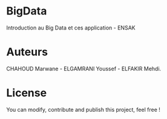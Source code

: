 # BigData
Introduction au Big Data  et ces application - ENSAK

# Auteurs
CHAHOUD Marwane - ELGAMRANI Youssef - ELFAKIR Mehdi.

# License
You can modify, contribute and publish this project, feel free !
